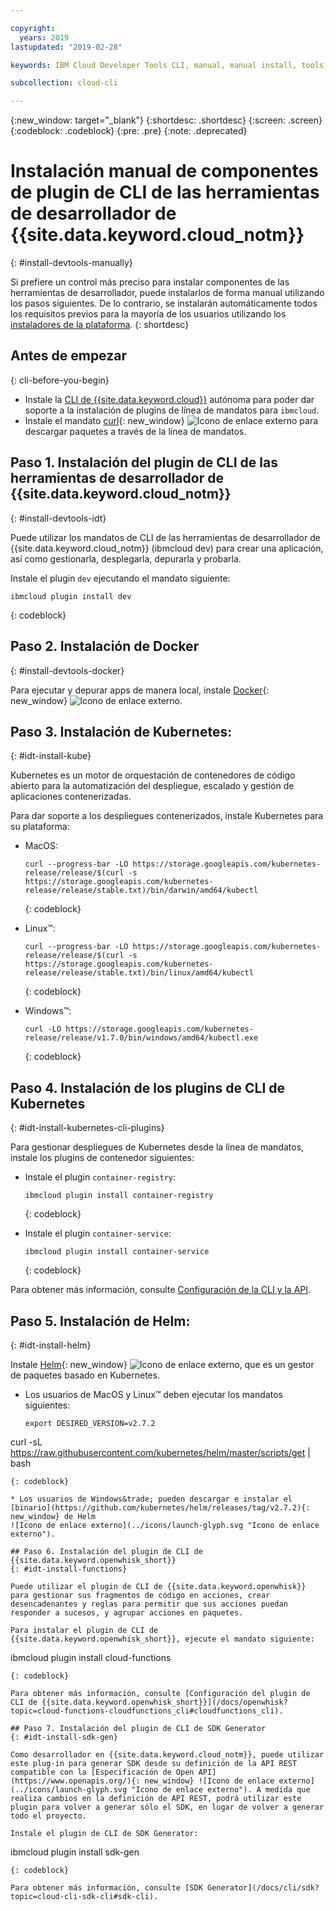 ```yaml
---

copyright:
  years: 2019
lastupdated: "2019-02-28"

keywords: IBM Cloud Developer Tools CLI, manual, manual install, tools, components, developer tools, ibmcloud cli, ibmcloud, ibmcloud dev, cli, plugin, plug-in, command line, command-line, developer tools, kubernetes, kubectl

subcollection: cloud-cli

---
```


{:new_window: target="_blank"}
{:shortdesc: .shortdesc}
{:screen: .screen}
{:codeblock: .codeblock}
{:pre: .pre}
{:note: .deprecated}

# Instalación manual de componentes de plugin de CLI de las herramientas de desarrollador de {{site.data.keyword.cloud_notm}}
{: #install-devtools-manually}

Si prefiere un control más preciso para instalar componentes de las herramientas de desarrollador, puede instalarlos de forma manual utilizando los pasos siguientes. De lo contrario, se instalarán automáticamente todos los requisitos previos para la mayoría de los usuarios utilizando los [instaladores de la plataforma](/docs/cli?topic=cloud-cli-ibmcloud-cli#step1-install-idt).
{: shortdesc}

## Antes de empezar
{: cli-before-you-begin}

* Instale la [CLI de {{site.data.keyword.cloud}}](/docs/cli?topic=cloud-cli-install-ibmcloud-cli#install-ibmcloud-cli) autónoma para poder dar soporte a la instalación de plugins de línea de mandatos para `ibmcloud`.
* Instale el mandato [curl](https://curl.haxx.se/download.html){: new_window} ![Icono de enlace externo](../icons/launch-glyph.svg "Icono de enlace externo") para descargar paquetes a través de la línea de mandatos.

## Paso 1. Instalación del plugin de CLI de las herramientas de desarrollador de {{site.data.keyword.cloud_notm}}
{: #install-devtools-idt}

Puede utilizar los mandatos de CLI de las herramientas de desarrollador de {{site.data.keyword.cloud_notm}} (ibmcloud dev) para crear una aplicación, así como gestionarla, desplegarla, depurarla y probarla.

Instale el plugin `dev` ejecutando el mandato siguiente: 
```
ibmcloud plugin install dev
```
{: codeblock}

## Paso 2. Instalación de Docker
{: #install-devtools-docker}

Para ejecutar y depurar apps de manera local, instale [Docker](https://www.docker.com/get-docker){: new_window} ![Icono de enlace externo](../icons/launch-glyph.svg "Icono de enlace externo").

## Paso 3. Instalación de Kubernetes:
{: #idt-install-kube}

Kubernetes es un motor de orquestación de contenedores de código abierto para la automatización del despliegue, escalado y gestión de aplicaciones contenerizadas.

Para dar soporte a los despliegues contenerizados, instale Kubernetes para su plataforma:

* MacOS:
  ```
  curl --progress-bar -LO https://storage.googleapis.com/kubernetes-release/release/$(curl -s https://storage.googleapis.com/kubernetes-release/release/stable.txt)/bin/darwin/amd64/kubectl
  ```
  {: codeblock}

* Linux&trade;:
  ```
  curl --progress-bar -LO https://storage.googleapis.com/kubernetes-release/release/$(curl -s https://storage.googleapis.com/kubernetes-release/release/stable.txt)/bin/linux/amd64/kubectl
  ```
  {: codeblock}

* Windows&trade;:
  ```
  curl -LO https://storage.googleapis.com/kubernetes-release/release/v1.7.0/bin/windows/amd64/kubectl.exe
  ```
  {: codeblock}

## Paso 4. Instalación de los plugins de CLI de Kubernetes
{: #idt-install-kubernetes-cli-plugins}

Para gestionar despliegues de Kubernetes desde la línea de mandatos, instale los plugins de contenedor siguientes:

* Instale el plugin `container-registry`:
  ```
  ibmcloud plugin install container-registry
  ```
  {: codeblock}

* Instale el plugin `container-service`:
  ```
  ibmcloud plugin install container-service
  ```
  {: codeblock}

Para obtener más información, consulte [Configuración de la CLI y la API](/docs/containers?topic=containers-cs_cli_install#cs_cli_install).

## Paso 5. Instalación de Helm:
{: #idt-install-helm}

Instale [Helm](https://helm.sh/docs/){: new_window} ![Icono de enlace externo](../icons/launch-glyph.svg "Icono de enlace externo"), que es un gestor de paquetes basado en Kubernetes.

* Los usuarios de MacOS y Linux&trade; deben ejecutar los mandatos siguientes:
  ```
  export DESIRED_VERSION=v2.7.2
curl -sL https://raw.githubusercontent.com/kubernetes/helm/master/scripts/get | bash
  ```
  {: codeblock}

* Los usuarios de Windows&trade; pueden descargar e instalar el
[binario](https://github.com/kubernetes/helm/releases/tag/v2.7.2){: new_window} de Helm
![Icono de enlace externo](../icons/launch-glyph.svg "Icono de enlace externo").

## Paso 6. Instalación del plugin de CLI de {{site.data.keyword.openwhisk_short}}
{: #idt-install-functions}

Puede utilizar el plugin de CLI de {{site.data.keyword.openwhisk}} para gestionar sus fragmentos de código en acciones, crear desencadenantes y reglas para permitir que sus acciones puedan responder a sucesos, y agrupar acciones en paquetes.

Para instalar el plugin de CLI de {{site.data.keyword.openwhisk_short}}, ejecute el mandato siguiente:
```
ibmcloud plugin install cloud-functions
```
{: codeblock}

Para obtener más información, consulte [Configuración del plugin de CLI de {{site.data.keyword.openwhisk_short}}](/docs/openwhisk?topic=cloud-functions-cloudfunctions_cli#cloudfunctions_cli).

## Paso 7. Instalación del plugin de CLI de SDK Generator
{: #idt-install-sdk-gen}

Como desarrollador en {{site.data.keyword.cloud_notm}}, puede utilizar este plug-in para generar SDK desde su definición de la API REST compatible con la [Especificación de Open API](https://www.openapis.org/){: new_window} ![Icono de enlace externo](../icons/launch-glyph.svg "Icono de enlace externo"). A medida que realiza cambios en la definición de API REST, podrá utilizar este plugin para volver a generar sólo el SDK, en lugar de volver a generar todo el proyecto.

Instale el plugin de CLI de SDK Generator:
```
ibmcloud plugin install sdk-gen
```
{: codeblock}

Para obtener más información, consulte [SDK Generator](/docs/cli/sdk?topic=cloud-cli-sdk-cli#sdk-cli).
